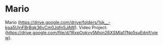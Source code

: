 # Mario
Mario (https://drive.google.com/drive/folders/1sk__-kpa5UjnFBrBqk36vCm0Jqfn5JAW).
Video Project: (https://drive.google.com/file/d/1RxpOokvy5Msjn26XSMla17Np5suEdnif/view).
